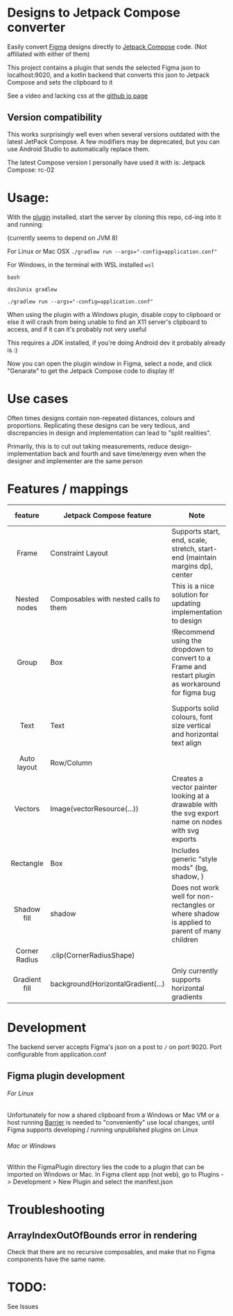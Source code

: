 # Designs to Jetpack Compose converter
Easily convert [Figma](https://www.figma.com/) designs directly to [Jetpack Compose](https://developer.android.com/jetpack/compose) code. (Not affiliated with either of them)

This project contains a plugin that sends the selected Figma json to localhost:9020, and a kotlin backend that converts this json
to Jetpack Compose and sets the clipboard to it

See a video and lacking css at the [github io page](https://caelumf.github.io/FigmaToCompose/)

## Version compatibility
This works surprisingly well even when several versions outdated with the latest JetPack Compose. A few modifiers may be deprecated, but you can use
Android Studio to automatically replace them.

The latest Compose version I personally have used it with is:
Jetpack Compose: rc-02

# Usage:
With the [plugin](https://www.figma.com/community/plugin/856651176156241740/Figma-to-Compose) installed, start the server by cloning this repo, cd-ing into it and running:

(currently seems to depend on JVM 8)

For Linux or Mac OSX
`./gradlew run --args="-config=application.conf"`

For Windows, in the terminal with WSL installed
`wsl`

`bash`

`dos2unix gradlew`

`./gradlew run --args="-config=application.conf"`


When using the plugin with a Windows plugin, disable copy to clipboard or else it will crash from being unable to find an X11 server's clipboard to access, and
if it can it's probably not very useful

This requires a JDK installed, if you're doing Android dev it probably already is :)

Now you can open the plugin window in Figma, select a node, and click "Genarate" to get the Jetpack Compose code to display it!

# Use cases
Often times designs contain non-repeated distances, colours and proportions. Replicating these designs can be very tedious, and discrepancies in design and implementation can lead to "split realities".

Primarily, this is to cut out taking measurements, reduce design-implementation back and fourth and save time/energy even when the designer and implementer are the same person

# Features / mappings

|    feature    | Jetpack Compose feature               | Note                                                                                              | Missing / to-do                                    |
|:-------------:|---------------------------------------|---------------------------------------------------------------------------------------------------|----------------------------------------------------|
| Frame         | Constraint Layout                     | Supports start, end, scale, stretch, start-end (maintain margins dp), center                      | auto remove redundant constraints                  |
| Nested nodes  | Composables with nested calls to them | This is a nice solution for updating implementation to design                                     |                                                    |
| Group         | Box                                   | !Recommend using the dropdown to convert to a Frame and restart plugin as workaround for figma bug| Pass parent group's constraints to group's children|
| Text          | Text                                  | Supports solid colours, font size vertical and horizontal text align                              | Font family, bold, italic, advanced Figma features |
| Auto layout   | Row/Column                            |                                                                                                   |                                                    |
| Vectors       | Image(vectorResource(...))            | Creates a vector painter looking at a drawable with the svg export name on nodes with svg exports | Automation for importing svgs from figma           |
| Rectangle     | Box                                   | Includes generic "style mods" (bg, shadow, )                                                      |                                                    |
| Shadow fill   | shadow                            | Does not work well for non-rectangles or where shadow is applied to parent of many children       | Other shapes, find solution for shadows on parents     |
| Corner Radius | .clip(CornerRadiusShape)              |                                                                                                   |                                                    |
| Gradient fill | background(HorizontalGradient(...)|  Only currently supports horizontal gradients                                                     |                                                    |

# Development

The backend server accepts Figma's json on a post to `/` on port 9020. Port configurable from application.conf

## Figma plugin development
###### For Linux

 Unfortunately for now a shared clipboard from a Windows or Mac VM or a host running [Barrier](https://github.com/debauchee/barrier) is needed to "conveniently" use local changes,
 until Figma supports developing / running unpublished plugins on Linux

###### Mac or Windows
Within the FigmaPlugin directory lies the code to a plugin that can be imported on Windows or Mac. In Figma client app (not web), go to
Plugins -> Development > New Plugin and select the manifest.json


# Troubleshooting

## ArrayIndexOutOfBounds error in rendering
Check that there are no recursive composables, and make that no Figma components
have the same name.

# TODO:
See Issues

